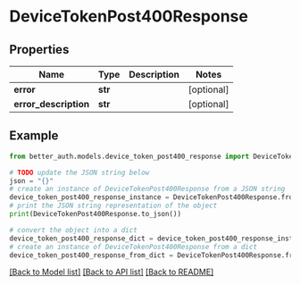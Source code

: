 # DeviceTokenPost400Response


## Properties

Name | Type | Description | Notes
------------ | ------------- | ------------- | -------------
**error** | **str** |  | [optional] 
**error_description** | **str** |  | [optional] 

## Example

```python
from better_auth.models.device_token_post400_response import DeviceTokenPost400Response

# TODO update the JSON string below
json = "{}"
# create an instance of DeviceTokenPost400Response from a JSON string
device_token_post400_response_instance = DeviceTokenPost400Response.from_json(json)
# print the JSON string representation of the object
print(DeviceTokenPost400Response.to_json())

# convert the object into a dict
device_token_post400_response_dict = device_token_post400_response_instance.to_dict()
# create an instance of DeviceTokenPost400Response from a dict
device_token_post400_response_from_dict = DeviceTokenPost400Response.from_dict(device_token_post400_response_dict)
```
[[Back to Model list]](../README.md#documentation-for-models) [[Back to API list]](../README.md#documentation-for-api-endpoints) [[Back to README]](../README.md)


